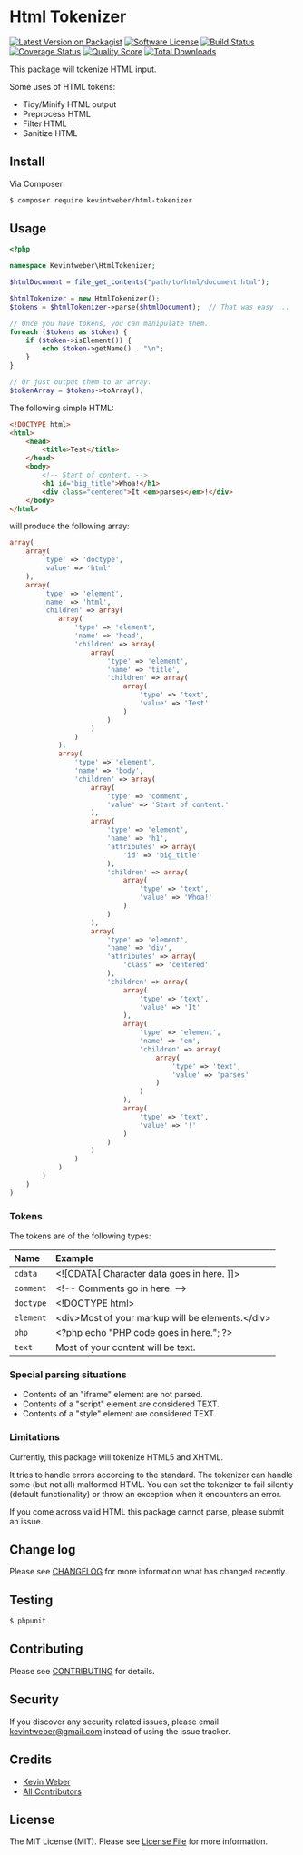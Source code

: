 # Html Tokenizer

[![Latest Version on Packagist][ico-version]][link-packagist]
[![Software License][ico-license]](LICENSE.md)
[![Build Status][ico-travis]][link-travis]
[![Coverage Status][ico-scrutinizer]][link-scrutinizer]
[![Quality Score][ico-code-quality]][link-code-quality]
[![Total Downloads][ico-downloads]][link-downloads]

This package will tokenize HTML input.

Some uses of HTML tokens:
- Tidy/Minify HTML output
- Preprocess HTML
- Filter HTML
- Sanitize HTML

## Install

Via Composer

``` bash
$ composer require kevintweber/html-tokenizer
```

## Usage

``` php
<?php

namespace Kevintweber\HtmlTokenizer;

$htmlDocument = file_get_contents("path/to/html/document.html");

$htmlTokenizer = new HtmlTokenizer();
$tokens = $htmlTokenizer->parse($htmlDocument);  // That was easy ...

// Once you have tokens, you can manipulate them.
foreach ($tokens as $token) {
    if ($token->isElement()) {
        echo $token->getName() . "\n";
    }
}

// Or just output them to an array.
$tokenArray = $tokens->toArray();
```

The following simple HTML:
``` html
<!DOCTYPE html>
<html>
    <head>
        <title>Test</title>
    </head>
    <body>
        <!-- Start of content. -->
        <h1 id="big_title">Whoa!</h1>
        <div class="centered">It <em>parses</em>!</div>
    </body>
</html>
```

will produce the following array:
``` php
array(
    array(
        'type' => 'doctype',
        'value' => 'html'
    ),
    array(
        'type' => 'element',
        'name' => 'html',
        'children' => array(
            array(
                'type' => 'element',
                'name' => 'head',
                'children' => array(
                    array(
                        'type' => 'element',
                        'name' => 'title',
                        'children' => array(
                            array(
                                'type' => 'text',
                                'value' => 'Test'
                            )
                        )
                    )
                )
            ),
            array(
                'type' => 'element',
                'name' => 'body',
                'children' => array(
                    array(
                        'type' => 'comment',
                        'value' => 'Start of content.'
                    ),
                    array(
                        'type' => 'element',
                        'name' => 'h1',
                        'attributes' => array(
                            'id' => 'big_title'
                        ),
                        'children' => array(
                            array(
                                'type' => 'text',
                                'value' => 'Whoa!'
                            )
                        )
                    ),
                    array(
                        'type' => 'element',
                        'name' => 'div',
                        'attributes' => array(
                            'class' => 'centered'
                        ),
                        'children' => array(
                            array(
                                'type' => 'text',
                                'value' => 'It'
                            ),
                            array(
                                'type' => 'element',
                                'name' => 'em',
                                'children' => array(
                                    array(
                                        'type' => 'text',
                                        'value' => 'parses'
                                    )
                                )
                            ),
                            array(
                                'type' => 'text',
                                'value' => '!'
                            )
                        )
                    )
                )
            )
        )
    )
)
```

### Tokens

The tokens are of the following types:

| Name      | Example |
|:--------- |:------- |
| `cdata`   | \<![CDATA[ Character data goes in here. ]]> |
| `comment` | \<!-- Comments go in here. --> |
| `doctype` | \<!DOCTYPE html> |
| `element` | \<div>Most of your markup will be elements.\</div> |
| `php`     | \<?php echo "PHP code goes in here."; ?> |
| `text`    | Most of your content will be text. |

### Special parsing situations
- Contents of an "iframe" element are not parsed.
- Contents of a "script" element are considered TEXT.
- Contents of a "style" element are considered TEXT.

### Limitations

Currently, this package will tokenize HTML5 and XHTML.

It tries to handle errors according to the standard.  The tokenizer can handle
some (but not all) malformed HTML.  You can set the tokenizer to fail silently
(default functionality) or throw an exception when it encounters an error.

If you come across valid HTML this package cannot parse, please submit an issue.

## Change log

Please see [CHANGELOG](CHANGELOG.md) for more information what has changed recently.

## Testing

``` bash
$ phpunit
```

## Contributing

Please see [CONTRIBUTING](CONTRIBUTING.md) for details.

## Security

If you discover any security related issues, please email kevintweber@gmail.com instead of using the issue tracker.

## Credits

- [Kevin Weber][link-author]
- [All Contributors][link-contributors]

## License

The MIT License (MIT). Please see [License File](LICENSE.md) for more information.

[ico-version]: https://img.shields.io/packagist/v/kevintweber/html-tokenizer.svg?style=flat-square
[ico-license]: https://img.shields.io/badge/license-MIT-brightgreen.svg?style=flat-square
[ico-travis]: https://img.shields.io/travis/kevintweber/HtmlTokenizer/master.svg?style=flat-square
[ico-scrutinizer]: https://img.shields.io/scrutinizer/coverage/g/kevintweber/HtmlTokenizer.svg?style=flat-square
[ico-code-quality]: https://img.shields.io/scrutinizer/g/kevintweber/HtmlTokenizer.svg?style=flat-square
[ico-downloads]: https://img.shields.io/packagist/dt/kevintweber/html-tokenizer.svg?style=flat-square

[link-packagist]: https://packagist.org/packages/kevintweber/html-tokenizer
[link-travis]: https://travis-ci.org/kevintweber/HtmlTokenizer
[link-scrutinizer]: https://scrutinizer-ci.com/g/kevintweber/HtmlTokenizer/code-structure
[link-code-quality]: https://scrutinizer-ci.com/g/kevintweber/HtmlTokenizer
[link-downloads]: https://packagist.org/packages/kevintweber/html-tokenizer
[link-author]: https://github.com/kevintweber
[link-contributors]: ../../contributors
